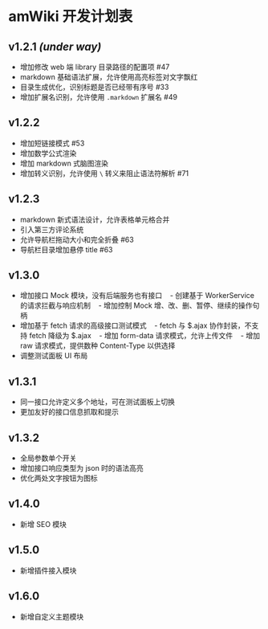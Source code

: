 # amWiki 开发计划表

## v1.2.1 _(under way)_

- 增加修改 web 端 library 目录路径的配置项 #47
- markdown 基础语法扩展，允许使用高亮标签对文字飘红
- 目录生成优化，识别标题是否已经带有序号 #33
- 增加扩展名识别，允许使用 `.markdown` 扩展名 #49

## v1.2.2

- 增加短链接模式 #53
- 增加数学公式渲染
- 增加 markdown 式脑图渲染
- 增加转义识别，允许使用 `\` 转义来阻止语法符解析 #71

## v1.2.3

- markdown 新式语法设计，允许表格单元格合并
- 引入第三方评论系统
- 允许导航栏拖动大小和完全折叠 #63
- 导航栏目录增加悬停 title #63

## v1.3.0 

- 增加接口 Mock 模块，没有后端服务也有接口
    - 创建基于 WorkerService 的请求拦截与响应机制
    - 增加控制 Mock 增、改、删、暂停、继续的操作句柄
- 增加基于 fetch 请求的高级接口测试模式
    - fetch 与 $.ajax 协作封装，不支持 fetch 降级为 $.ajax
    - 增加 form-data 请求模式，允许上传文件
    - 增加 raw 请求模式，提供数种 Content-Type 以供选择
- 调整测试面板 UI 布局

## v1.3.1 

- 同一接口允许定义多个地址，可在测试面板上切换
- 更加友好的接口信息抓取和提示

## v1.3.2

- 全局参数单个开关
- 增加接口响应类型为 json 时的语法高亮
- 优化两处文字按钮为图标

## v1.4.0

- 新增 SEO 模块

## v1.5.0

- 新增插件接入模块

## v1.6.0

- 新增自定义主题模块
